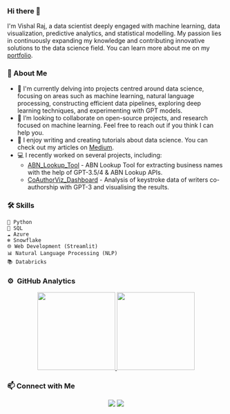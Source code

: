 ### Hi there 👋


I'm Vishal Raj, a data scientist deeply engaged with machine learning, data visualization, predictive analytics, and statistical modelling. My passion lies in continuously expanding my knowledge and contributing innovative solutions to the data science field. You can learn more about me on my [portfolio](https://vishalraj247.github.io/portfolio/).

### :rocket: About Me

- 🔭 I'm currently delving into projects centred around data science, focusing on areas such as machine learning, natural language processing, constructing efficient data pipelines, exploring deep learning techniques, and experimenting with GPT models.
- :raised_back_of_hand: I’m looking to collaborate on open-source projects, and research focused on machine learning. Feel free to reach out if you think I can help you.
- :pencil: I enjoy writing and creating tutorials about data science. You can check out my articles on [Medium](https://vishalraj247.medium.com/).
- :computer: I recently worked on several projects, including:
  - [ABN_Lookup_Tool](https://github.com/vishalraj247/ABN_Lookup_Tool) - ABN Lookup Tool for extracting business names with the help of GPT-3.5/4 & ABN Lookup APIs.
  - [CoAuthorViz_Dashboard](https://github.com/vishalraj247/CoAuthorViz_Dashboard) - Analysis of keystroke data of writers co-authorship with GPT-3 and visualising the results.

### 🛠️ Skills

    🐍 Python
    💾 SQL
    ☁️ Azure
    ❄️ Snowflake
    🌐 Web Development (Streamlit)
    📊 Natural Language Processing (NLP)
    📚 Databricks

### ⚙️ &nbsp;GitHub Analytics

<p align="center">
<a href="https://github.com/vishalraj247">
  <img height="180em" src="https://github-readme-stats.vercel.app/api?username=vishalraj247&show_icons=true&include_all_commits=true&rank_icon=github&hide_title=true"/>
  <img height="180em" src="https://github-readme-stats.vercel.app/api/top-langs/?username=vishalraj247&size_weight=0.5&count_weight=0.5&layout=compact&langs_count=4&hide_title=true"/>
</a>
</p>

### :mailbox: Connect with Me

<p align="center">
<a href="https://www.linkedin.com/in/vishal-raj-vr/"><img src="https://img.shields.io/badge/-Vishal Raj-0077B5?style=flat&logo=Linkedin&logoColor=white"/></a>
<a href="https://vishalraj247.medium.com/"><img src="https://img.shields.io/badge/-Vishal Raj-05122A?style=flat&logo=medium&logoColor=white"/></a>
</p>
